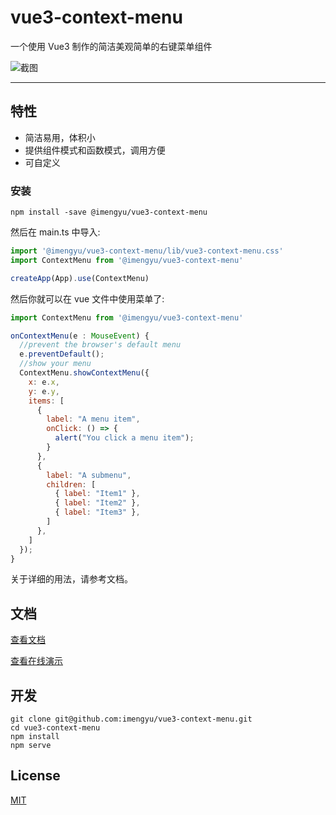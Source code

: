 
# vue3-context-menu

一个使用 Vue3 制作的简洁美观简单的右键菜单组件

![截图](https://raw.githubusercontent.com/imengyu/vue3-context-menu/main/screenshot/first.png)

---

## 特性

* 简洁易用，体积小
* 提供组件模式和函数模式，调用方便
* 可自定义

### 安装

```
npm install -save @imengyu/vue3-context-menu
```

然后在 main.ts 中导入:

```js
import '@imengyu/vue3-context-menu/lib/vue3-context-menu.css'
import ContextMenu from '@imengyu/vue3-context-menu'

createApp(App).use(ContextMenu)     
```

然后你就可以在 vue 文件中使用菜单了:

```js
import ContextMenu from '@imengyu/vue3-context-menu'

onContextMenu(e : MouseEvent) {
  //prevent the browser's default menu
  e.preventDefault();
  //show your menu
  ContextMenu.showContextMenu({
    x: e.x,
    y: e.y,
    items: [
      { 
        label: "A menu item", 
        onClick: () => {
          alert("You click a menu item");
        }
      },
      { 
        label: "A submenu", 
        children: [
          { label: "Item1" },
          { label: "Item2" },
          { label: "Item3" },
        ]
      },
    ]
  }); 
}
```

关于详细的用法，请参考文档。

## 文档

[查看文档](http://vue3-context-menu-docs.imengyu.top/)

[查看在线演示](https://imengyu.top/pages/vue3-context-menu-demo/)

## 开发

```shell
git clone git@github.com:imengyu/vue3-context-menu.git
cd vue3-context-menu
npm install
npm serve
```

## License

[MIT](./LICENSE)
